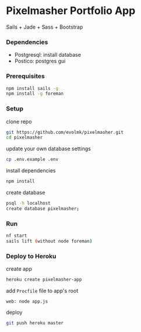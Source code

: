 # Pixelmasher Portfolio App

Sails + Jade + Sass + Bootstrap

### Dependencies

- Postgresql: install database
- Postico: postgres gui

### Prerequisites

```bash
npm install sails -g
npm install -g foreman
```

### Setup

clone repo
```bash
git https://github.com/evolmk/pixelmasher.git
cd pixelmasher
```
update your own database settings
```bash
cp .env.example .env
```

install dependencies
```bash
npm install
```

create database
```bash
psql -h localhost
create database pixelmasher;
```

### Run

```bash
nf start
sails lift (without node foreman)
```

### Deploy to Heroku
create app
```bash
heroku create pixelmasher-app
```
add `Procfile` file to app's root
```
web: node app.js

```

deploy
```bash
git push heroku master
```
